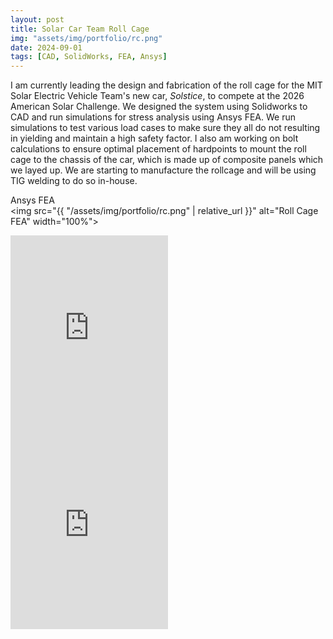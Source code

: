 ```yaml
---
layout: post
title: Solar Car Team Roll Cage
img: "assets/img/portfolio/rc.png"
date: 2024-09-01
tags: [CAD, SolidWorks, FEA, Ansys]
---
```


I am currently leading the design and fabrication of the roll cage for the MIT Solar Electric Vehicle Team's new car, _Solstice_, to compete at the 2026 American Solar Challenge. We designed the system using Solidworks to CAD and run simulations for stress analysis using Ansys FEA. We run simulations to test various load cases to make sure they all do not resulting in yielding and maintain a high safety factor. I also am working on bolt calculations to ensure optimal placement of hardpoints to mount the roll cage to the chassis of the car, which is made up of composite panels which we layed up. We are starting to manufacture the rollcage and will be using TIG welding to do so in-house.

Ansys FEA  
<img src="{{ "/assets/img/portfolio/rc.png" | relative_url }}" alt="Roll Cage FEA" width="100%">

<iframe width="50%" height="315"
        src="https://www.youtube.com/embed/Yhg5BniK5aU"
        title="YouTube video player"
        frameborder="0"
        allowfullscreen></iframe>
<iframe width="50%" height="315"
        src="https://www.youtube.com/embed/7fqz2cTJykw"
        title="YouTube video player"
        frameborder="0"
        allowfullscreen></iframe>
